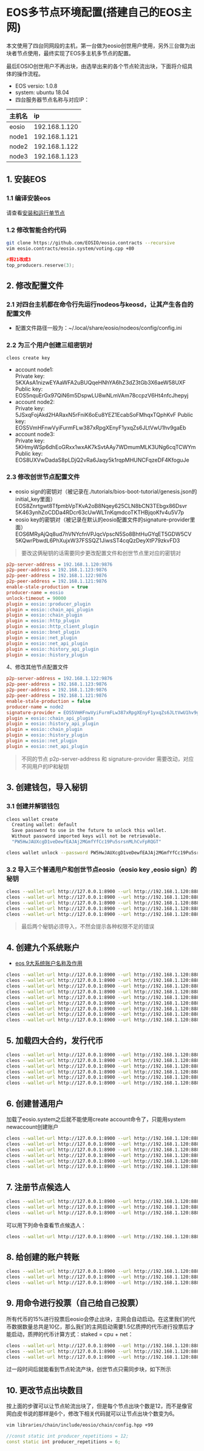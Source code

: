 # EOS多节点环境配置(搭建自己的EOS主网)

本文使用了四台同网段的主机，第一台做为eosio创世用户使用，另外三台做为出块者节点使用，最终实现了EOS多主机多节点的配置。

最后EOSIO创世用户不再出块，由选举出来的各个节点轮流出块，下面将介绍具体的操作流程。

- EOS versio: 1.0.8
- system: ubuntu 18.04
- 四台服务器节点名称与对应IP：

主机名 | ip
:--- | :---
eosio | 192.168.1.120
node1 | 192.168.1.121
node2 | 192.168.1.122  
node3 | 192.168.1.123  

## 1. 安装EOS

### 1.1 编译安装eos

请查看[安装和运行单节点](eosio.start.md)

### 1.2 修改智能合约代码

```bash
git clone https://github.com/EOSIO/eosio.contracts --recursive
vim eosio.contracts/eosio.system/voting.cpp +80
```

```cpp
#将21改成3
top_producers.reserve(3);
```

## 2. 修改配置文件

### 2.1 对四台主机都在命令行先运行nodeos与keosd，让其产生各自的配置文件

- 配置文件路径一般为：~/.local/share/eosio/nodeos/config/config.ini

### 2.2 为三个用户创建三组密钥对

```bash
cleos create key
```

- account node1:  
  Private key: 5KXAsA1nizwEYAaWFA2uBUQqeHNhYA6hZ3dZ3tGb3X6aeW58UXF
  Public key: EOS5nquErGx97QiN6m5DspwLU8wNLmVAm78ccpzV6Ht4nfcJhepyj
- account node2:  
  Private key: 5JSxqFojAkd2HARaxN5rFniK6oEu8YEZ1EcabSoFMhqxTQphKvF
  Public key: EOS5VmHFnwVyiFurmFLw387xRpgXEnyF1yxqZs6JLtVwU1hv9gaEb
- account node3:  
  Private key: 5KHmyWSp6dhEoGRxx1wxAK7kSvtAAy7WDmumMLK3UNg6cqTCWYm
  Public key: EOS8UXVwDadaS8pLDjQ2vRa6Jaqy5k1rqpMHUNCFqzeDF4KfoguJe

### 2.3 修改创世节点配置文件

- eosio sign的密钥对（被记录在./tutorials/bios-boot-tutorial/genesis.json的initial_key里面）  
  EOS8Znrtgwt8TfpmbVpTKvA2oB8Nqey625CLN8bCN3TEbgx86Dsvr
  5K463ynhZoCDDa4RDcr63cUwWLTnKqmdcoTKTHBjqoKfv4u5V7p
- eosio key的密钥对（被记录在默认的eosio配置文件的signature-provider里面）  
  EOS6MRyAjQq8ud7hVNYcfnVPJqcVpscN5So8BhtHuGYqET5GDW5CV
  5KQwrPbwdL6PhXujxW37FSSQZ1JiwsST4cqQzDeyXtP79zkvFD3

> 要改这俩秘钥的话需要同步更改配置文件和创世节点里对应的密钥对

```ini
p2p-server-address = 192.168.1.120:9876
p2p-peer-address = 192.168.1.123:9876
p2p-peer-address = 192.168.1.122:9876
p2p-peer-address = 192.168.1.121:9876
enable-stale-production = true
producer-name = eosio
unlock-timeout = 90000
plugin = eosio::producer_plugin
plugin = eosio::chain_api_plugin
plugin = eosio::chain_plugin
plugin = eosio::http_plugin
plugin = eosio::http_client_plugin
plugin = eosio::bnet_plugin
plugin = eosio::net_plugin
plugin = eosio::net_api_plugin
plugin = eosio::history_api_plugin
plugin = eosio::history_plugin
```

4、修改其他节点配置文件

```ini
p2p-server-address = 192.168.1.122:9876
p2p-peer-address = 192.168.1.123:9876
p2p-peer-address = 192.168.1.120:9876
p2p-peer-address = 192.168.1.121:9876
enable-stale-production = false
producer-name = node2
signature-provider = EOS5VmHFnwVyiFurmFLw387xRpgXEnyF1yxqZs6JLtVwU1hv9gaEb=KEY:5JSxqFojAkd2HARaxN5rFniK6oEu8YEZ1EcabSoFMhqxTQphKvF
plugin = eosio::chain_api_plugin
plugin = eosio::history_api_plugin
plugin = eosio::chain_plugin
plugin = eosio::history_plugin
plugin = eosio::net_plugin
plugin = eosio::net_api_plugin
```

> 不同的节点 p2p-server-address 和 signature-provider 需要改动，对应不同用户的IP和秘钥

## 3. 创建钱包，导入秘钥

### 3.1 创建并解锁钱包

```bash
cleos wallet create
  Creating wallet: default
  Save password to use in the future to unlock this wallet.
  Without password imported keys will not be retrievable.
  "PW5HwJAUXcgD1veDewfEAJAj2MGmfYfCc19Pu5srsnMLhCvFpRQGT"

cleos wallet unlock --password PW5HwJAUXcgD1veDewfEAJAj2MGmfYfCc19Pu5srsnMLhCvFpRQGT
```

### 3.2 导入三个普通用户和创世节点eosio（eosio key ,eosio sign）的秘钥

```bash
cleos --wallet-url http://127.0.0.1:8900 --url http://192.168.1.120:8888 wallet import 5KXAsA1nizwEYAaWFA2uBUQqeHNhYA6hZ3dZ3tGb3X6aeW58UXF
cleos --wallet-url http://127.0.0.1:8900 --url http://192.168.1.120:8888 wallet import 5JSxqFojAkd2HARaxN5rFniK6oEu8YEZ1EcabSoFMhqxTQphKvF
cleos --wallet-url http://127.0.0.1:8900 --url http://192.168.1.120:8888 wallet import 5KHmyWSp6dhEoGRxx1wxAK7kSvtAAy7WDmumMLK3UNg6cqTCWYm
cleos --wallet-url http://127.0.0.1:8900 --url http://192.168.1.120:8888 wallet import 5KQwrPbwdL6PhXujxW37FSSQZ1JiwsST4cqQzDeyXtP79zkvFD3
cleos --wallet-url http://127.0.0.1:8900 --url http://192.168.1.120:8888 wallet import 5K463ynhZoCDDa4RDcr63cUwWLTnKqmdcoTKTHBjqoKfv4u5V7p
```

> 最后两个秘钥必须导入，不然会提示各种权限不足的错误

## 4. 创建九个系统账户

- [eos 9大系统账户名称及作用](eosio.sysaccount.md)

```bash
cleos --wallet-url http://127.0.0.1:8900 --url http://192.168.1.120:8888 create account eosio eosio.bpay EOS8Znrtgwt8TfpmbVpTKvA2oB8Nqey625CLN8bCN3TEbgx86Dsvr
cleos --wallet-url http://127.0.0.1:8900 --url http://192.168.1.120:8888 create account eosio eosio.msig EOS8Znrtgwt8TfpmbVpTKvA2oB8Nqey625CLN8bCN3TEbgx86Dsvr
cleos --wallet-url http://127.0.0.1:8900 --url http://192.168.1.120:8888 create account eosio eosio.names EOS8Znrtgwt8TfpmbVpTKvA2oB8Nqey625CLN8bCN3TEbgx86Dsvr
cleos --wallet-url http://127.0.0.1:8900 --url http://192.168.1.120:8888 create account eosio eosio.ram  EOS8Znrtgwt8TfpmbVpTKvA2oB8Nqey625CLN8bCN3TEbgx86Dsvr
cleos --wallet-url http://127.0.0.1:8900 --url http://192.168.1.120:8888 create account eosio eosio.ramfee EOS8Znrtgwt8TfpmbVpTKvA2oB8Nqey625CLN8bCN3TEbgx86Dsvr
cleos --wallet-url http://127.0.0.1:8900 --url http://192.168.1.120:8888 create account eosio eosio.saving EOS8Znrtgwt8TfpmbVpTKvA2oB8Nqey625CLN8bCN3TEbgx86Dsvr
cleos --wallet-url http://127.0.0.1:8900 --url http://192.168.1.120:8888 create account eosio eosio.stake EOS8Znrtgwt8TfpmbVpTKvA2oB8Nqey625CLN8bCN3TEbgx86Dsvr
cleos --wallet-url http://127.0.0.1:8900 --url http://192.168.1.120:8888 create account eosio eosio.token EOS8Znrtgwt8TfpmbVpTKvA2oB8Nqey625CLN8bCN3TEbgx86Dsvr
cleos --wallet-url http://127.0.0.1:8900 --url http://192.168.1.120:8888 create account eosio eosio.vpay EOS8Znrtgwt8TfpmbVpTKvA2oB8Nqey625CLN8bCN3TEbgx86Dsvr
```

## 5. 加载四大合约，发行代币

```bash
cleos --wallet-url http://127.0.0.1:8900 --url http://192.168.1.120:8888 set contract eosio.token eosio.contracts/eosio.token/
cleos --wallet-url http://127.0.0.1:8900 --url http://192.168.1.120:8888 set contract eosio.msig eosio.contracts/eosio.msig/
cleos --wallet-url http://127.0.0.1:8900 --url http://192.168.1.120:8888 push action eosio.token create '["eosio", "1000000000.0000 SYS"]' -p eosio.token
cleos --wallet-url http://127.0.0.1:8900 --url http://192.168.1.120:8888 push action eosio.token issue '["eosio", "1000000000.0000 SYS", "memo"]' -p eosio
cleos --wallet-url http://127.0.0.1:8900 --url http://192.168.1.120:8888 set contract eosio eosio.contracts/eosio.system/
cleos --wallet-url http://127.0.0.1:8900 --url http://192.168.1.120:8888 push action eosio setpriv '["eosio.msig", 1]' -p eosio@active
```

## 6. 创建普通用户

加载了eosio.system之后就不能使用create account命令了，只能用system newaccount创建账户

```bash
cleos --wallet-url http://127.0.0.1:8900 --url http://192.168.1.120:8888 system newaccount --transfer eosio node1 EOS5nquErGx97QiN6m5DspwLU8wNLmVAm78ccpzV6Ht4nfcJhepyj --stake-net "100000000.0000 SYS" --stake-cpu "100000000.0000 SYS" --buy-ram "20000.0000 SYS"
cleos --wallet-url http://127.0.0.1:8900 --url http://192.168.1.120:8888 transfer eosio node1 "20000.0000 SYS"
cleos --wallet-url http://127.0.0.1:8900 --url http://192.168.1.120:8888 system newaccount --transfer eosio node2 EOS5VmHFnwVyiFurmFLw387xRpgXEnyF1yxqZs6JLtVwU1hv9gaEb --stake-net "100000000.0000 SYS" --stake-cpu "100000000.0000 SYS" --buy-ram "20000.0000 SYS"
cleos --wallet-url http://127.0.0.1:8900 --url http://192.168.1.120:8888 transfer eosio node2 "20000.0000 SYS"
cleos --wallet-url http://127.0.0.1:8900 --url http://192.168.1.120:8888 system newaccount --transfer eosio node3 EOS8UXVwDadaS8pLDjQ2vRa6Jaqy5k1rqpMHUNCFqzeDF4KfoguJe --stake-net "100000000.0000 SYS" --stake-cpu "100000000.0000 SYS" --buy-ram "20000.0000 SYS"
cleos --wallet-url http://127.0.0.1:8900 --url http://192.168.1.120:8888 transfer eosio node3 "20000.0000 SYS"
```

## 7. 注册节点候选人

```bash
cleos --wallet-url http://127.0.0.1:8900 --url http://192.168.1.120:8888 system regproducer node1 EOS5nquErGx97QiN6m5DspwLU8wNLmVAm78ccpzV6Ht4nfcJhepyj
cleos --wallet-url http://127.0.0.1:8900 --url http://192.168.1.120:8888 system regproducer node2 EOS5VmHFnwVyiFurmFLw387xRpgXEnyF1yxqZs6JLtVwU1hv9gaEb
cleos --wallet-url http://127.0.0.1:8900 --url http://192.168.1.120:8888 system regproducer node3 EOS8UXVwDadaS8pLDjQ2vRa6Jaqy5k1rqpMHUNCFqzeDF4KfoguJe
```

可以用下列命令查看节点候选人：

```bash
cleos --wallet-url http://127.0.0.1:8900 --url http://192.168.1.120:8888 system listproducers
```

## 8. 给创建的账户转账

```bash
cleos --wallet-url http://127.0.0.1:8900 --url http://192.168.1.120:8888 push action eosio.token transfer '["eosio", "node1","1000.0000 SYS","vote"]' -p eosio
cleos --wallet-url http://127.0.0.1:8900 --url http://192.168.1.120:8888 push action eosio.token transfer '["eosio", "node2","1000.0000 SYS","vote"]' -p eosio
cleos --wallet-url http://127.0.0.1:8900 --url http://192.168.1.120:8888 push action eosio.token transfer '["eosio", "node3","1000.0000 SYS","vote"]' -p eosio
```

## 9. 用命令进行投票（自己给自己投票）

所有代币的15%进行投票后eosio会停止出块，主网会自动启动。在这里我们的代币数据数量总共是10亿，那么我们的主网启动需要1.5亿质押的代币进行投票后才能启动，质押的代币计算方式：staked = cpu + net：

```bash
cleos --wallet-url http://127.0.0.1:8900 --url http://192.168.1.120:8888 system voteproducer prods node1 node1
cleos --wallet-url http://127.0.0.1:8900 --url http://192.168.1.120:8888 system voteproducer prods node2 node2
cleos --wallet-url http://127.0.0.1:8900 --url http://192.168.1.120:8888 system voteproducer prods node3 node3
```

过一段时间后就能看到节点轮流产块，创世节点只需同步块，如下所示

## 10. 更改节点出块数目

按上面的步骤可以让节点轮流出块了，但是每个节点出块个数是12，而不是像官网白皮书说的那样是6个，修改下相关代码就可以让节点出块个数变为6。

```bash
vim libraries/chain/include/eosio/chain/config.hpp +99
```

```cpp
//const static int producer_repetitions = 12;
const static int producer_repetitions = 6;
```
